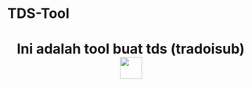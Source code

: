 # TDS-Tool
<h1 align="center">Ini adalah tool buat tds (tradoisub)<img src="https://telegra.ph/file/f8085608fcee7c9e5c368.jpg" style="border-radius:10;" width="45px" alt=""><br></h1>
<p align="center">

